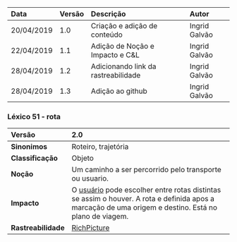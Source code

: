 |Data|Versão|Descrição|Autor|
|:---|:---|:---|:---|
|20/04/2019|1.0|Criação e adição de conteúdo|Ingrid Galvão|
|22/04/2019|1.1|Adição de Noção e Impacto e C&L|Ingrid Galvão|
|28/04/2019|1.2|Adicionando link da rastreabilidade|Ingrid Galvão|
|28/04/2019|1.3|Adição ao github|Ingrid Galvão|

### Léxico 51 - rota

|Versão|2.0
|:-|:-|
|**Sinonimos**| Roteiro, trajetória
|**Classificação**| Objeto |
|**Noção**|Um caminho a ser percorrido pelo transporte ou usuario.|
|**Impacto**|O [usuário](https://github.com/Andre-Eduardo/2019.1-Requisitos-Moovit/wiki/L65-Usuário) pode escolher entre rotas distintas se assim o houver. A rota e definida apos a marcação de uma origem e destino. Está no plano de viagem.|
|**Rastreabilidade**| [RichPicture](https://github.com/Andre-Eduardo/2019.1-Requisitos-Moovit/wiki/RichPicture-Vers%C3%A3o-1.2#rp012---usu%C3%A1rio-web-n%C3%A3o-cadastrado)
